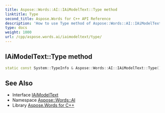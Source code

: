 ```yaml
---
title: Aspose::Words::AI::IAiModelText::Type method
linktitle: Type
second_title: Aspose.Words for C++ API Reference
description: 'How to use Type method of Aspose::Words::AI::IAiModelText class in C++.'
type: docs
weight: 1000
url: /cpp/aspose.words.ai/iaimodeltext/type/
---
```

## IAiModelText::Type method




```cpp
static const System::TypeInfo & Aspose::Words::AI::IAiModelText::Type()
```

## See Also

* Interface [IAiModelText](../)
* Namespace [Aspose::Words::AI](../../)
* Library [Aspose.Words for C++](../../../)
